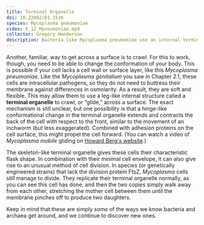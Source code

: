 ```yaml
---
title: Terminal Organelle
doi: 10.22002/D1.1536
species: Mycoplasma pneumoniae
video: 6_12_Mpneumoniae.mp4
collector: Gregory Henderson
description: Bacteria like Mycoplasma pneumoniae use an internal terminal organelle and external adhesin proteins to glide across surfaces
---
```


Another, familiar, way to get across a surface is to crawl. For this to work, though, you need to be able to change the conformation of your body. This is possible if your cell lacks a cell wall or surface layer, like this *Mycoplasma pneumoniae*. Like the *Mycoplasma genitalium* you saw in Chapter 2.1, these cells are intracellular pathogens, so they do not need to buttress their membrane against differences in osmolarity. As a result, they are soft and flexible. This may allow them to use a leg-like internal structure called a **terminal organelle** to crawl, or “glide,” across a surface. The exact mechanism is still unclear, but one possibility is that a hinge-like conformational change in the terminal organelle extends and contracts the back of the cell with respect to the front, similar to the movement of an inchworm (but less exaggerated). Combined with adhesion proteins on the cell surface, this might propel the cell forward. (You can watch a video of *Mycoplasma mobile* gliding on [Howard Berg's website](http://www.rowland.harvard.edu/labs/bacteria/movies/mycoplasma.php).)

The skeleton-like terminal organelle gives these cells their characteristic flask shape. In combination with their minimal cell envelope, it can also give rise to an unusual method of cell division. In species (or genetically engineered strains) that lack the division protein FtsZ, *Mycoplasma* cells still manage to divide. They replicate their terminal organelle normally, as you can see this cell has done, and then the two copies simply walk away from each other, stretching the mother cell between them until the membrane pinches off to produce two daughters.

Keep in mind that these are simply *some* of the ways we know bacteria and archaea get around, and we continue to discover new ones.

